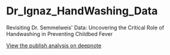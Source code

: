 # Dr_Ignaz_HandWashing_Data
Revisiting Dr. Semmelweis' Data: Uncovering the Critical Role of Handwashing in Preventing Childbed Fever

[View the publish analysis on deepnote](https://deepnote.com/@uy-eduok/uyuho-eduoks-Analysis-of-Dr-Ignaz-HandWashing-Discovery-04d23456-41c7-45c2-abf3-c936f3dcf0dc)
